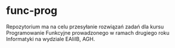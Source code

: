 # func-prog

Repozytorium ma na celu przesyłanie rozwiązań zadań dla kursu Programowanie Funkcyjne prowadzonego w ramach drugiego roku Informatyki na wydziale EAIiIB, AGH.